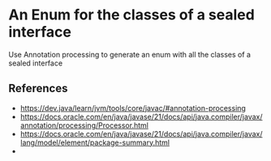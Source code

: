 # An Enum for the classes of a sealed interface

Use Annotation processing to generate an enum with all the classes of a sealed interface

## References

- https://dev.java/learn/jvm/tools/core/javac/#annotation-processing
- https://docs.oracle.com/en/java/javase/21/docs/api/java.compiler/javax/annotation/processing/Processor.html
- https://docs.oracle.com/en/java/javase/21/docs/api/java.compiler/javax/lang/model/element/package-summary.html
- 